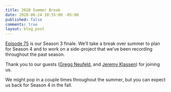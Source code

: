 ```yaml
---
title: 2020 Summer Break
date: 2020-06-24 10:55:00 -05:00
published: false
comments: true
layout: blog_post
---
```


[Episode 75](/episode-75) is our Season 3 finale. We’ll take a break over summer to plan for Season 4 and to work on a side-project that we’ve been recording throughout the past season.

Thank you to our guests ([Gregg Neufeld](2019/11/26/number-62/), and [Jeremy Klassen](episode-60/)) for joining us.

We might pop in a couple times throughout the summer, but you can expect us back for Season 4 in the fall.